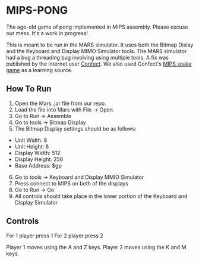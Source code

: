 MIPS-PONG
==========

The age-old game of pong implemented in MIPS assembly.  Please excuse our mess. It's a work in progress!

This is meant to be run in the MARS simulator.  It uses both the Bitmap Dislay and the Keyboard and Display MIMO Simulator tools.
The MARS simulator had a bug a threading bug involving using multiple tools. A fix was published by the internet user [Confect](https://dtconfect.wordpress.com/2013/02/09/mars-mips-simulator-lockup-hackfix/). We also used Confect's [MIPS snake game](https://dtconfect.wordpress.com/projects/year2/mips-snake-and-primlib/) as a learning source.

## How To Run

1. Open the Mars .jar file from our repo.
2. Load the file into Mars with File -> Open.
3. Go to Run -> Assemble
4. Go to tools -> Bitmap Display
5. The Bitmap Display settings should be as follows:
  - Unit Width: 8
  - Unit Height: 8
  - Display Width: 512
  - Display Height: 256
  - Base Address: $gp
6. Go to tools -> Keyboard and Display MMIO Simulator
7. Press connect to MIPS on both of the displays
8. Go to Run -> Go
9. All controls should take place in the lower portion of the Keyboard and Display Simulator

## Controls

For 1 player press 1
For 2 player press 2

Player 1 moves using the A and Z keys.
Player 2 moves using the K and M keys.
